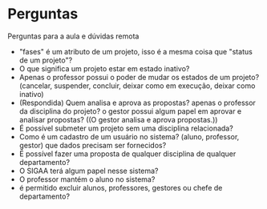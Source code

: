 # Perguntas

Perguntas para a aula e dúvidas remota

* "fases" é um atributo de um projeto, isso é a mesma coisa que "status de um projeto"?
* O que significa um projeto estar em estado inativo?
* Apenas o professor possui o poder de mudar os estados de um projeto? (cancelar, suspender, concluir, deixar como em execução, deixar como inativo)
* (Respondida) Quem analisa e aprova as propostas? apenas o professor da disciplina do projeto? o gestor possui algum papel em aprovar e analisar propostas?
       ((O gestor analisa e aprova propostas.))
* É possível submeter um projeto sem uma disciplina relacionada?
* Como é um cadastro de um usuário no sistema? (aluno, professor, gestor) que dados precisam ser fornecidos?
* É possível fazer uma proposta de qualquer disciplina de qualquer departamento?
* O SIGAA terá algum papel nesse sistema?
* O professor mantém o aluno no sistema?
* é permitido excluir alunos, professores, gestores ou chefe de departamento?
  

